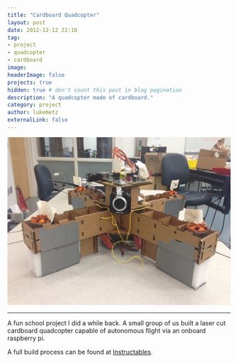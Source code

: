 ```yaml
---
title: "Cardboard Quadcopter"
layout: post
date: 2012-12-12 22:10
tag:
- project
- quadcopter
- cardboard
image:
headerImage: false
projects: true
hidden: true # don't count this post in blog pagination
description: "A quadcopter made of cardboard."
category: project
author: lukemetz
externalLink: false
---
```


![quadcopter](/assets/images/cardboard_quad.jpg)

---

A fun school project I did a while back. A small group of us built a
laser cut cardboard quadcopter capable of autonomous flight via an
onboard raspberry pi.

A full build process can be found at [Instructables](http://www.instructables.com/id/Autonomous-Cardboard-Rasberry-Pi-Controlled-Quad/).
